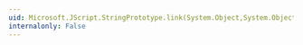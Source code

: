 ```yaml
---
uid: Microsoft.JScript.StringPrototype.link(System.Object,System.Object)
internalonly: False
---
```

